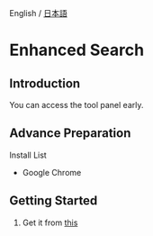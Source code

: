 English / [日本語](./README.jp.md)

# Enhanced Search

## Introduction
You can access the tool panel early.

## Advance Preparation
Install List
- Google Chrome

## Getting Started
1. Get it from [this](https://chrome.google.com/webstore/category/extensions)